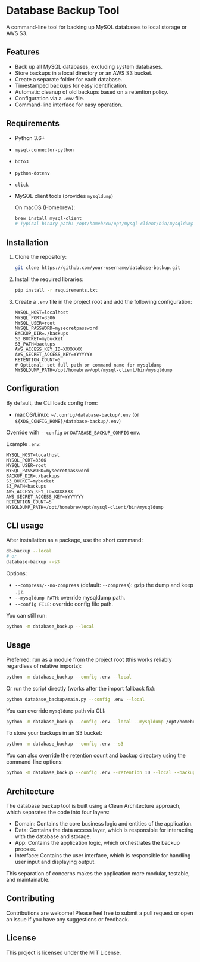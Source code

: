 # Database Backup Tool

A command-line tool for backing up MySQL databases to local storage or AWS S3.

## Features

-   Back up all MySQL databases, excluding system databases.
-   Store backups in a local directory or an AWS S3 bucket.
-   Create a separate folder for each database.
-   Timestamped backups for easy identification.
-   Automatic cleanup of old backups based on a retention policy.
-   Configuration via a `.env` file.
-   Command-line interface for easy operation.

## Requirements

-   Python 3.6+
-   `mysql-connector-python`
-   `boto3`
-   `python-dotenv`
-   `click`
-   MySQL client tools (provides `mysqldump`)

    On macOS (Homebrew):

    ```bash
    brew install mysql-client
    # Typical binary path: /opt/homebrew/opt/mysql-client/bin/mysqldump (Apple Silicon)
    ```

## Installation

1.  Clone the repository:

    ```bash
    git clone https://github.com/your-username/database-backup.git
    ```

2.  Install the required libraries:

    ```bash
    pip install -r requirements.txt
    ```

3.  Create a `.env` file in the project root and add the following configuration:

    ```env
    MYSQL_HOST=localhost
    MYSQL_PORT=3306
    MYSQL_USER=root
    MYSQL_PASSWORD=mysecretpassword
    BACKUP_DIR=./backups
    S3_BUCKET=mybucket
    S3_PATH=backups
    AWS_ACCESS_KEY_ID=XXXXXXX
    AWS_SECRET_ACCESS_KEY=YYYYYYY
    RETENTION_COUNT=5
    # Optional: set full path or command name for mysqldump
    MYSQLDUMP_PATH=/opt/homebrew/opt/mysql-client/bin/mysqldump
    ```

## Configuration

By default, the CLI loads config from:

-   macOS/Linux: `~/.config/database-backup/.env` (or `${XDG_CONFIG_HOME}/database-backup/.env`)

Override with `--config` or `DATABASE_BACKUP_CONFIG` env.

Example `.env`:

```env
MYSQL_HOST=localhost
MYSQL_PORT=3306
MYSQL_USER=root
MYSQL_PASSWORD=mysecretpassword
BACKUP_DIR=./backups
S3_BUCKET=mybucket
S3_PATH=backups
AWS_ACCESS_KEY_ID=XXXXXXX
AWS_SECRET_ACCESS_KEY=YYYYYYY
RETENTION_COUNT=5
MYSQLDUMP_PATH=/opt/homebrew/opt/mysql-client/bin/mysqldump
```

## CLI usage

After installation as a package, use the short command:

```bash
db-backup --local
# or
database-backup --s3
```

Options:

-   `--compress/--no-compress` (default: `--compress`): gzip the dump and keep `.gz`.
-   `--mysqldump PATH`: override mysqldump path.
-   `--config FILE`: override config file path.

You can still run:

```bash
python -m database_backup --local
```

## Usage

Preferred: run as a module from the project root (this works reliably regardless of relative imports):

```bash
python -m database_backup --config .env --local
```

Or run the script directly (works after the import fallback fix):

```bash
python database_backup/main.py --config .env --local
```

You can override `mysqldump` path via CLI:

```bash
python -m database_backup --config .env --local --mysqldump /opt/homebrew/opt/mysql-client/bin/mysqldump
```

To store your backups in an S3 bucket:

```bash
python -m database_backup --config .env --s3
```

You can also override the retention count and backup directory using the command-line options:

```bash
python -m database_backup --config .env --retention 10 --local --backup-dir /path/to/backups
```

## Architecture

The database backup tool is built using a Clean Architecture approach, which separates the code into four layers:

-   Domain: Contains the core business logic and entities of the application.
-   Data: Contains the data access layer, which is responsible for interacting with the database and storage.
-   App: Contains the application logic, which orchestrates the backup process.
-   Interface: Contains the user interface, which is responsible for handling user input and displaying output.

This separation of concerns makes the application more modular, testable, and maintainable.

## Contributing

Contributions are welcome! Please feel free to submit a pull request or open an issue if you have any suggestions or feedback.

## License

This project is licensed under the MIT License.
